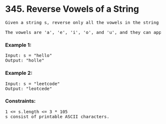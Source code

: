 # 345. Reverse Vowels of a String

<pre>Given a string s, reverse only all the vowels in the string and return it.

The vowels are 'a', 'e', 'i', 'o', and 'u', and they can appear in both cases.</pre>

 

### Example 1:

<pre>Input: s = "hello"
Output: "holle"</pre>
### Example 2:

<pre>Input: s = "leetcode"
Output: "leotcede"</pre>
 

### Constraints:

<pre>1 <= s.length <= 3 * 105
s consist of printable ASCII characters.</pre>
